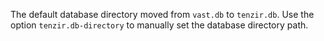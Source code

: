 The default database directory moved from `vast.db` to `tenzir.db`. Use the
option `tenzir.db-directory` to manually set the database directory path.
